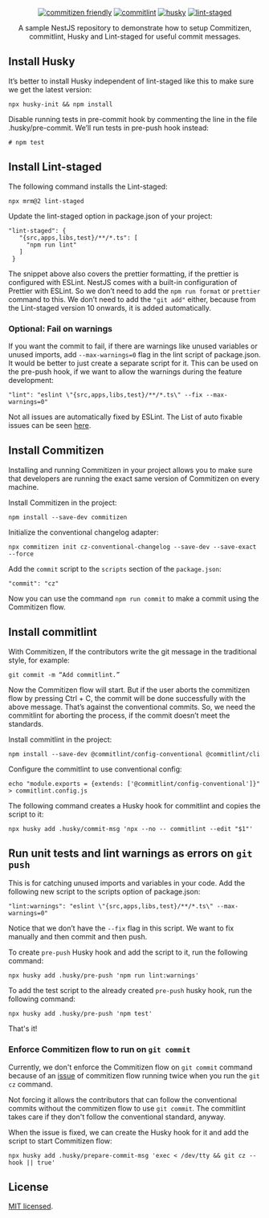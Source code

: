 <p align="center">
<a href="https://github.com/commitizen/cz-cli" target="_blank"><img src="https://img.shields.io/badge/commitizen-friendly-brightgreen.svg" alt="commitizen friendly" /></a>
<a href="https://github.com/conventional-changelog/commitlint" target="_blank"><img src="https://img.shields.io/badge/commit-lint-brightgreen" alt="commitlint" /></a>
<a href="https://typicode.github.io/husky/#/" target="_blank"><img src="https://img.shields.io/badge/husky-hooks-brightgreen" alt="husky" /></a>
<a href="https://github.com/okonet/lint-staged" target="_blank"><img src="https://img.shields.io/badge/lint-staged-brightgreen" alt="lint-staged" /></a>
</p>

<p align="center">A sample NestJS repository to demonstrate how to setup Commitizen, commitlint, Husky and Lint-staged for useful commit messages.</p>

## Install Husky

It’s better to install Husky independent of lint-staged like this to make sure we get the latest version:

```
npx husky-init && npm install
```

Disable running tests in pre-commit hook by commenting the line in the file .husky/pre-commit. We’ll run tests in pre-push hook instead:

```
# npm test
```

## Install Lint-staged

The following command installs the Lint-staged:

```
npx mrm@2 lint-staged
```

Update the lint-staged option in package.json of your project:

```
"lint-staged": {
   "{src,apps,libs,test}/**/*.ts": [
     "npm run lint"
   ]
 }
```

The snippet above also covers the prettier formatting, if the prettier is configured with ESLint. NestJS comes with a built-in configuration of Prettier with ESLint. So we don’t need to add the ``npm run format`` or ``prettier`` command to this. We don’t need to add the ``"git add"`` either, because from the Lint-staged version 10 onwards, it is added automatically.

### Optional: Fail on warnings

If you want the commit to fail, if there are warnings like unused variables or unused imports, add ``--max-warnings=0`` flag in the lint script of package.json. It would be better to just create a separate script for it. This can be used on the pre-push hook, if we want to allow the warnings during the feature development:

```
"lint": "eslint \"{src,apps,libs,test}/**/*.ts\" --fix --max-warnings=0"
```

Not all issues are automatically fixed by ESLint. The List of auto fixable issues can be seen [here](https://eslint.org/docs/rules/).

## Install Commitizen

Installing and running Commitizen in your project allows you to make sure that developers are running the exact same version of Commitizen on every machine.

Install Commitizen in the project:

```
npm install --save-dev commitizen
```

Initialize the conventional changelog adapter:

```
npx commitizen init cz-conventional-changelog --save-dev --save-exact --force
```

Add the ``commit`` script to the ``scripts`` section of the ``package.json``:

```
"commit": "cz"
```

Now you can use the command ``npm run commit`` to make a commit using the Commitizen flow.

## Install commitlint

With Commitizen, If the contributors write the git message in the traditional style, for example:

``git commit -m “Add commitlint.”``

Now the Commitizen flow will start. But if the user aborts the commitizen flow by pressing Ctrl + C, the commit will be done successfully with the above message. That’s against the conventional commits. So, we need the commitlint for aborting the process, if the commit doesn’t meet the standards.

Install commitlint in the project:

```
npm install --save-dev @commitlint/config-conventional @commitlint/cli
```

Configure the commitlint to use conventional config:

```
echo "module.exports = {extends: ['@commitlint/config-conventional']}" > commitlint.config.js
```

The following command creates a Husky hook for commitlint and copies the script to it:

```
npx husky add .husky/commit-msg 'npx --no -- commitlint --edit "$1"'
```

## Run unit tests and lint warnings as errors on ``git push``

This is for catching unused imports and variables in your code. Add the following new script to the scripts option of package.json:

```
"lint:warnings": "eslint \"{src,apps,libs,test}/**/*.ts\" --max-warnings=0"
```

Notice that we don’t have the ``--fix`` flag in this script. We want to fix manually and then commit and then push.

To create ``pre-push`` Husky hook and add the script to it, run the following command:

```
npx husky add .husky/pre-push 'npm run lint:warnings'
```

To add the test script to the already created ``pre-push`` husky hook, run the following command:

```
npx husky add .husky/pre-push 'npm test'
```

That's it!

### Enforce Commitizen flow to run on ``git commit``

Currently, we don't enforce the Commitizen flow on `git commit` command because of an [issue](https://github.com/commitizen/cz-cli/issues/844#issue-971205114) of commitizen flow running twice when you run the `git cz` command.

Not forcing it allows the contributors that can follow the conventional commits without the commitizen flow to use `git commit`. The commitlint takes care if they don't follow the conventional standard, anyway.

When the issue is fixed, we can create the Husky hook for it and add the script to start Commitizen flow:

``npx husky add .husky/prepare-commit-msg 'exec < /dev/tty && git cz --hook || true'``

## License

[MIT licensed](LICENSE).
